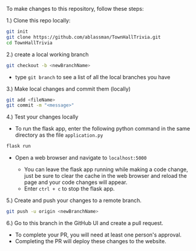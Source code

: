 To make changes to this repository, follow these steps:

1.) Clone this repo locally:
```bash
git init
git clone https://github.com/ablassman/TownHallTrivia.git
cd TownHallTrivia
```
	
2.) create a local working branch
```bash
git checkout -b <newBranchName>
```
  - type ```git branch``` to see a list of all the local branches you have
  
3.) Make local changes and commit them (locally)
```bash
git add <fileName>
git commit -m "<message>"
```

4.) Test your changes locally

  - To run the flask app, enter the following python command in the same directory as the file ```application.py```
```python
flask run
```
  - Open a web browser and navigate to ```localhost:5000```
        
    - You can leave the flask app running while making a code change, just be sure to clear the cache in the web browser and reload the page and your code changes will appear.
    - Enter ```ctrl + c``` to stop the flask app.

5.) Create and push your changes to a remote branch.
```bash
git push -u origin <newBranchName>
```

6.) Go to this branch in the GitHub UI and create a pull request.

  - To complete your PR, you will need at least one person's approval.
  - Completing the PR will deploy these changes to the website.
